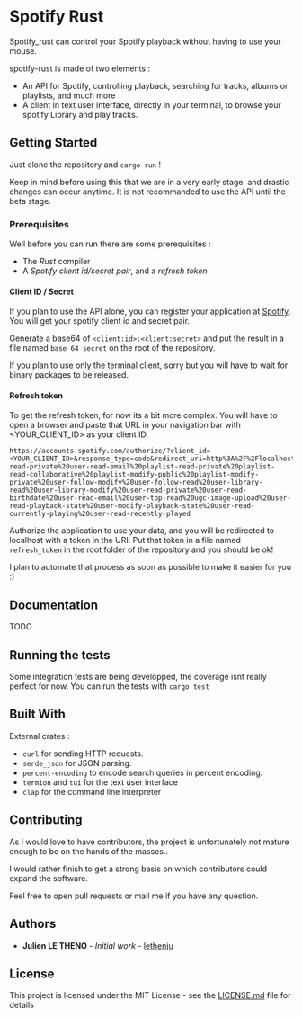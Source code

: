 # Spotify Rust

Spotify_rust can control your Spotify playback without having to use your mouse. 

spotify-rust is made of two elements :
- An API for Spotify, controlling playback, searching for tracks, albums or playlists, and much more
- A client in text user interface, directly in your terminal, to browse your spotify Library and play tracks.

## Getting Started

Just clone the repository and `cargo run` !

Keep in mind before using this that we are in a very early stage, and drastic changes can occur anytime. 
It is not recommanded to use the API until the beta stage.


### Prerequisites

Well before you can run there are some prerequisites :
- The *Rust* compiler 
- A *Spotify client id/secret pair*, and a *refresh token*

#### Client ID / Secret 

If you plan to use the API alone, you can register your application at [Spotify](https://developer.spotify.com/dashboard/login).
You will get your spotify client id and secret pair.

Generate a base64 of `<client:id>:<client:secret>` and put the result in a file named `base_64_secret` on the root of the repository.

If you plan to use only the terminal client, sorry but you will have to wait for binary packages to be released.

#### Refresh token

To get the refresh token, for now its a bit more complex. 
You will have to open a browser and paste that URL in your navigation bar with <YOUR_CLIENT_ID> as your client ID.
```
https://accounts.spotify.com/authorize/?client_id=<YOUR_CLIENT_ID>&response_type=code&redirect_uri=http%3A%2F%2Flocalhost%2Fcallback&scope=user-read-private%20user-read-email%20playlist-read-private%20playlist-read-collaborative%20playlist-modify-public%20playlist-modify-private%20user-follow-modify%20user-follow-read%20user-library-read%20user-library-modify%20user-read-private%20user-read-birthdate%20user-read-email%20user-top-read%20ugc-image-upload%20user-read-playback-state%20user-modify-playback-state%20user-read-currently-playing%20user-read-recently-played
```

Authorize the application to use your data, and you will be redirected to localhost with a token in the URI.
Put that token in a file named `refresh_token` in the root folder of the repository and you should be ok!

I plan to automate that process as soon as possible to make it easier for you :)

## Documentation

TODO

## Running the tests

Some integration tests are being developped, the coverage isnt really perfect for now.
You can run the tests with `cargo test`

## Built With

External crates :
- `curl` for sending HTTP requests. 
- `serde_json` for JSON parsing.
- `percent-encoding` to encode search queries in percent encoding.
- `termion` and `tui` for the text user interface 
- `clap` for the command line interpreter

## Contributing

As I would love to have contributors, the project is unfortunately not mature enough to be on the hands of the masses..

I would rather finish to get a strong basis on which contributors could expand the software.

Feel free to open pull requests or mail me if you have any question.


## Authors

* **Julien LE THENO** - *Initial work* - [lethenju](https://github.com/lethenju)

## License

This project is licensed under the MIT License - see the [LICENSE.md](LICENSE.md) file for details
